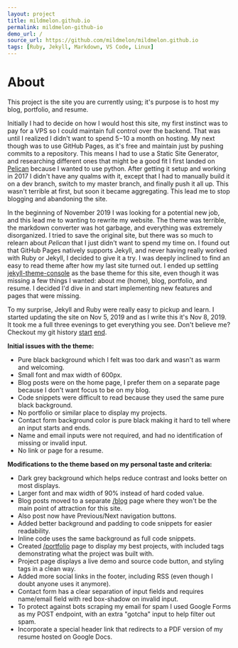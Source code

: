 ```yaml
---
layout: project
title: mildmelon.github.io
permalink: mildmelon-github-io
demo_url: /
source_url: https://github.com/mildmelon/mildmelon.github.io
tags: [Ruby, Jekyll, Markdown, VS Code, Linux]
---
```


# About

This project is the site you are currently using; it's purpose is to host my blog, portfolio, and resume.

Initially I had to decide on how I would host this site, my first instinct was to pay for a VPS so I could maintain full control over the backend. That was until I realized I didn't want to spend $5-$10 a month on hosting. My next though was to use GitHub Pages, as it's free and maintain just by pushing commits to a repository. This means I had to use a Static Site Generator, and researching different ones that might be a good fit I first landed on <a href="https://blog.getpelican.com/" target="_blank">Pelican</a> because I wanted to use python. After getting it setup and working in 2017 I didn't have any qualms with it, except that I had to manually build it on a dev branch, switch to my master branch, and finally push it all up. This wasn't terrible at first, but soon it became aggregating. This lead me to stop blogging and abandoning the site.

In the beginning of November 2019 I was looking for a potential new job, and this lead me to wanting to rewrite my website. The theme was terrible, the markdown converter was hot garbage, and everything was extremely disorganized. I tried to save the original site, but there was so much to relearn about _Pelican_ that I just didn't want to spend my time on. I found out that GitHub Pages natively supports Jekyll, and never having really worked with Ruby or Jekyll, I decided to give it a try. I was deeply inclined to find an easy to read theme after how my last site turned out. I ended up settling <a href="https://github.com/b2a3e8/jekyll-theme-console" target="_blank">jekyll-theme-console</a> as the base theme for this site, even though it was missing a few things I wanted: about me (home), blog, portfolio, and resume. I decided I'd dive in and start implementing new features and pages that were missing.

To my surprise, Jekyll and Ruby were really easy to pickup and learn. I started updating the site on Nov 5, 2019 and as I write this it's Nov 8, 2019. It took me a full three evenings to get everything you see. Don't believe me? Checkout my git history <a href="https://github.com/mildmelon/mildmelon.github.io/commit/ba8490bb04e889883787d30e84efa64067591467" target="_blank">start</a> <a href="https://github.com/mildmelon/mildmelon.github.io/commit/ba8490bb04e889883787d30e84efa64067591467" target="_blank">end</a>.

**Initial issues with the theme:**
- Pure black background which I felt was too dark and wasn't as warm and welcoming.
- Small font and max width of 600px.
- Blog posts were on the home page, I prefer them on a separate page because I don't want focus to be on my blog.
- Code snippets were difficult to read because they used the same pure black background.
- No portfolio or similar place to display my projects.
- Contact form background color is pure black making it hard to tell where an input starts and ends.
- Name and email inputs were not required, and had no identification of missing or invalid input.
- No link or page for a resume.

**Modifications to the theme based on my personal taste and criteria:**
- Dark grey background which helps reduce contrast and looks better on most displays.
- Larger font and max width of 90% instead of hard coded value.
- Blog posts moved to a separate [/blog](/blog) page where they won't be the main point of attraction for this site.
- Also post now have Previous/Next navigation buttons.
- Added better background and padding to code snippets for easier readability.
- Inline code uses the same background as full code snippets.
- Created [/portfolio](/portfolio) page to display my best projects, with included tags demonstrating what the project was built with.
- Project page displays a live demo and source code button, and styling tags in a clean way.
- Added more social links in the footer, including RSS (even though I doubt anyone uses it anymore).
- Contact form has a clear separation of input fields and requires name/email field with red box-shadow on invalid input.
- To protect against bots scraping my email for spam I used Google Forms as my POST endpoint, with an extra "gotcha" input to help filter out spam.
- Incorporate a special header link that redirects to a PDF version of my resume hosted on Google Docs.